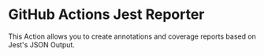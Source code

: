# GitHub Actions Jest Reporter

This Action allows you to create annotations and coverage reports based on Jest's JSON Output.
